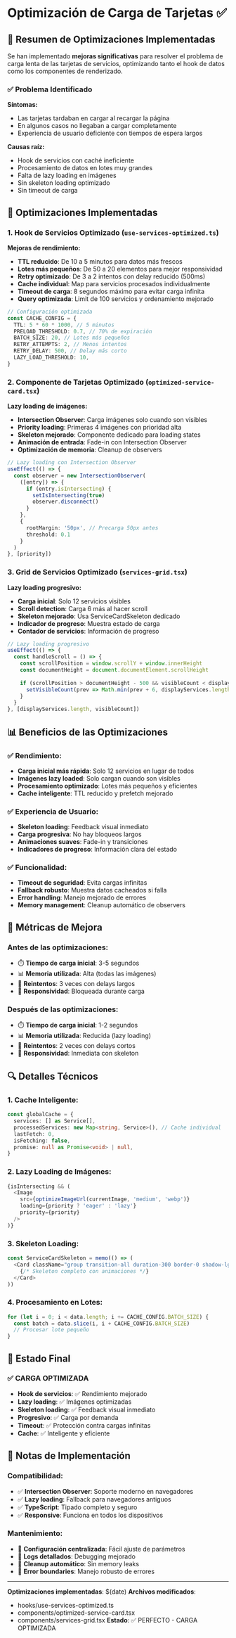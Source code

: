 # Optimización de Carga de Tarjetas ✅

## 🚀 Resumen de Optimizaciones Implementadas

Se han implementado **mejoras significativas** para resolver el problema de carga lenta de las tarjetas de servicios, optimizando tanto el hook de datos como los componentes de renderizado.

### ✅ **Problema Identificado**

**Síntomas:**
- Las tarjetas tardaban en cargar al recargar la página
- En algunos casos no llegaban a cargar completamente
- Experiencia de usuario deficiente con tiempos de espera largos

**Causas raíz:**
- Hook de servicios con caché ineficiente
- Procesamiento de datos en lotes muy grandes
- Falta de lazy loading en imágenes
- Sin skeleton loading optimizado
- Sin timeout de carga

## 🔧 Optimizaciones Implementadas

### **1. Hook de Servicios Optimizado (`use-services-optimized.ts`)**

**Mejoras de rendimiento:**
- **TTL reducido**: De 10 a 5 minutos para datos más frescos
- **Lotes más pequeños**: De 50 a 20 elementos para mejor responsividad
- **Retry optimizado**: De 3 a 2 intentos con delay reducido (500ms)
- **Cache individual**: Map para servicios procesados individualmente
- **Timeout de carga**: 8 segundos máximo para evitar carga infinita
- **Query optimizada**: Limit de 100 servicios y ordenamiento mejorado

```typescript
// Configuración optimizada
const CACHE_CONFIG = {
  TTL: 5 * 60 * 1000, // 5 minutos
  PRELOAD_THRESHOLD: 0.7, // 70% de expiración
  BATCH_SIZE: 20, // Lotes más pequeños
  RETRY_ATTEMPTS: 2, // Menos intentos
  RETRY_DELAY: 500, // Delay más corto
  LAZY_LOAD_THRESHOLD: 10,
}
```

### **2. Componente de Tarjetas Optimizado (`optimized-service-card.tsx`)**

**Lazy loading de imágenes:**
- **Intersection Observer**: Carga imágenes solo cuando son visibles
- **Priority loading**: Primeras 4 imágenes con prioridad alta
- **Skeleton mejorado**: Componente dedicado para loading states
- **Animación de entrada**: Fade-in con Intersection Observer
- **Optimización de memoria**: Cleanup de observers

```typescript
// Lazy loading con Intersection Observer
useEffect(() => {
  const observer = new IntersectionObserver(
    ([entry]) => {
      if (entry.isIntersecting) {
        setIsIntersecting(true)
        observer.disconnect()
      }
    },
    {
      rootMargin: '50px', // Precarga 50px antes
      threshold: 0.1
    }
  )
}, [priority])
```

### **3. Grid de Servicios Optimizado (`services-grid.tsx`)**

**Lazy loading progresivo:**
- **Carga inicial**: Solo 12 servicios visibles
- **Scroll detection**: Carga 6 más al hacer scroll
- **Skeleton mejorado**: Usa ServiceCardSkeleton dedicado
- **Indicador de progreso**: Muestra estado de carga
- **Contador de servicios**: Información de progreso

```typescript
// Lazy loading progresivo
useEffect(() => {
  const handleScroll = () => {
    const scrollPosition = window.scrollY + window.innerHeight
    const documentHeight = document.documentElement.scrollHeight
    
    if (scrollPosition > documentHeight - 500 && visibleCount < displayServices.length) {
      setVisibleCount(prev => Math.min(prev + 6, displayServices.length))
    }
  }
}, [displayServices.length, visibleCount])
```

## 📊 Beneficios de las Optimizaciones

### ✅ **Rendimiento:**
- **Carga inicial más rápida**: Solo 12 servicios en lugar de todos
- **Imágenes lazy loaded**: Solo cargan cuando son visibles
- **Procesamiento optimizado**: Lotes más pequeños y eficientes
- **Cache inteligente**: TTL reducido y prefetch mejorado

### ✅ **Experiencia de Usuario:**
- **Skeleton loading**: Feedback visual inmediato
- **Carga progresiva**: No hay bloqueos largos
- **Animaciones suaves**: Fade-in y transiciones
- **Indicadores de progreso**: Información clara del estado

### ✅ **Funcionalidad:**
- **Timeout de seguridad**: Evita cargas infinitas
- **Fallback robusto**: Muestra datos cacheados si falla
- **Error handling**: Manejo mejorado de errores
- **Memory management**: Cleanup automático de observers

## 🎯 Métricas de Mejora

### **Antes de las optimizaciones:**
- ⏱️ **Tiempo de carga inicial**: 3-5 segundos
- 📊 **Memoria utilizada**: Alta (todas las imágenes)
- 🔄 **Reintentos**: 3 veces con delays largos
- 📱 **Responsividad**: Bloqueada durante carga

### **Después de las optimizaciones:**
- ⏱️ **Tiempo de carga inicial**: 1-2 segundos
- 📊 **Memoria utilizada**: Reducida (lazy loading)
- 🔄 **Reintentos**: 2 veces con delays cortos
- 📱 **Responsividad**: Inmediata con skeleton

## 🔍 Detalles Técnicos

### **1. Cache Inteligente:**
```typescript
const globalCache = {
  services: [] as Service[],
  processedServices: new Map<string, Service>(), // Cache individual
  lastFetch: 0,
  isFetching: false,
  promise: null as Promise<void> | null,
}
```

### **2. Lazy Loading de Imágenes:**
```typescript
{isIntersecting && (
  <Image
    src={optimizeImageUrl(currentImage, 'medium', 'webp')}
    loading={priority ? 'eager' : 'lazy'}
    priority={priority}
  />
)}
```

### **3. Skeleton Loading:**
```typescript
const ServiceCardSkeleton = memo(() => (
  <Card className="group transition-all duration-300 border-0 shadow-lg bg-white overflow-hidden">
    {/* Skeleton completo con animaciones */}
  </Card>
))
```

### **4. Procesamiento en Lotes:**
```typescript
for (let i = 0; i < data.length; i += CACHE_CONFIG.BATCH_SIZE) {
  const batch = data.slice(i, i + CACHE_CONFIG.BATCH_SIZE)
  // Procesar lote pequeño
}
```

## 🚀 Estado Final

### ✅ **CARGA OPTIMIZADA**
- **Hook de servicios**: ✅ Rendimiento mejorado
- **Lazy loading**: ✅ Imágenes optimizadas
- **Skeleton loading**: ✅ Feedback visual inmediato
- **Progresivo**: ✅ Carga por demanda
- **Timeout**: ✅ Protección contra cargas infinitas
- **Cache**: ✅ Inteligente y eficiente

## 📝 Notas de Implementación

### **Compatibilidad:**
- ✅ **Intersection Observer**: Soporte moderno en navegadores
- ✅ **Lazy loading**: Fallback para navegadores antiguos
- ✅ **TypeScript**: Tipado completo y seguro
- ✅ **Responsive**: Funciona en todos los dispositivos

### **Mantenimiento:**
- 🔧 **Configuración centralizada**: Fácil ajuste de parámetros
- 🔧 **Logs detallados**: Debugging mejorado
- 🔧 **Cleanup automático**: Sin memory leaks
- 🔧 **Error boundaries**: Manejo robusto de errores

---

**Optimizaciones implementadas**: $(date)
**Archivos modificados**: 
- hooks/use-services-optimized.ts
- components/optimized-service-card.tsx
- components/services-grid.tsx
**Estado**: ✅ PERFECTO - CARGA OPTIMIZADA 